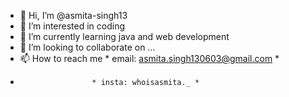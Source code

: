 - 👋 Hi, I’m @asmita-singh13
- 👀 I’m interested in coding
- 🌱 I’m currently learning java and web development
- 💞️ I’m looking to collaborate on ...
- 📫 How to reach me * email: asmita.singh130603@gmail.com *
-                     * insta: whoisasmita._ *

<!---
asmita-singh13/asmita-singh13 is a ✨ special ✨ repository because its `README.md` (this file) appears on your GitHub profile.
You can click the Preview link to take a look at your changes.
--->
